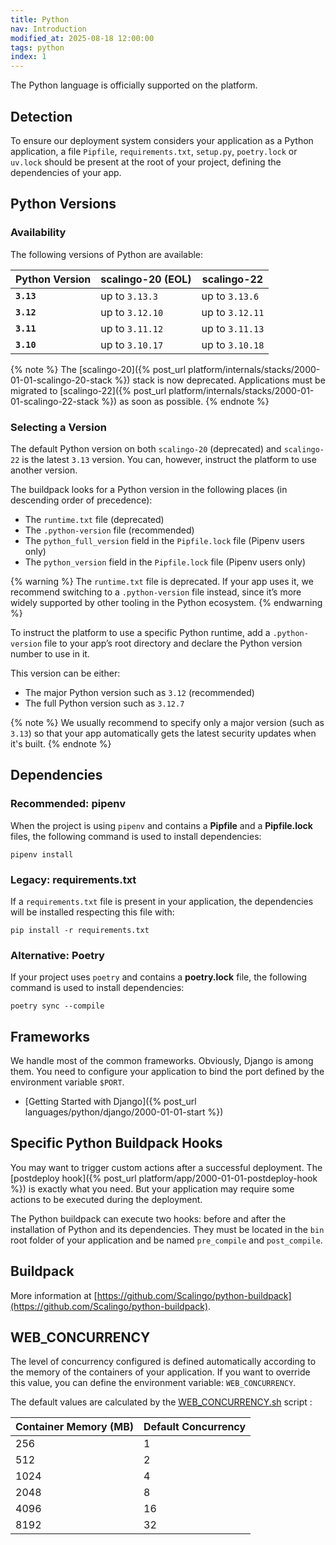 ```yaml
---
title: Python
nav: Introduction
modified_at: 2025-08-18 12:00:00
tags: python
index: 1
---
```


The Python language is officially supported on the platform.

## Detection

To ensure our deployment system considers your application as a Python
application, a file `Pipfile`, `requirements.txt`, `setup.py`, `poetry.lock` or
`uv.lock` should be present at the root of your project, defining the
dependencies of your app.

## Python Versions

### Availability

The following versions of Python are available:

| Python Version | scalingo-20 (EOL) | scalingo-22     |
| -------------- | ----------------- | --------------- |
| **`3.13`**     | up to `3.13.3`    | up to `3.13.6`  |
| **`3.12`**     | up to `3.12.10`   | up to `3.12.11` |
| **`3.11`**     | up to `3.11.12`   | up to `3.11.13` |
| **`3.10`**     | up to `3.10.17`   | up to `3.10.18` |

{% note %}
The [scalingo-20]({% post_url platform/internals/stacks/2000-01-01-scalingo-20-stack %})
stack is now deprecated. Applications must be migrated to [scalingo-22]({% post_url platform/internals/stacks/2000-01-01-scalingo-22-stack %})
as soon as possible.
{% endnote %}

### Selecting a Version

The default Python version on both `scalingo-20` (deprecated) and `scalingo-22`
is the latest `3.13` version. You can, however, instruct the platform to use
another version.

The buildpack looks for a Python version in the following places (in descending
order of precedence):

- The `runtime.txt` file (deprecated)
- The `.python-version` file (recommended)
- The `python_full_version` field in the `Pipfile.lock` file (Pipenv users
  only)
- The `python_version` field in the `Pipfile.lock` file (Pipenv users only)

{% warning %}
The `runtime.txt` file is deprecated. If your app uses it, we recommend
switching to a `.python-version` file instead, since it’s more widely supported
by other tooling in the Python ecosystem.
{% endwarning %}

To instruct the platform to use a specific Python runtime, add a
`.python-version` file to your app’s root directory and declare the Python
version number to use in it.

This version can be either:

- The major Python version such as `3.12` (recommended)
- The full Python version such as `3.12.7`

{% note %}
We usually recommend to specify only a major version (such as `3.13`) so that
your app automatically gets the latest security updates when it's built.
{% endnote %}


## Dependencies

### Recommended: pipenv

When the project is using `pipenv` and contains a **Pipfile** and a
**Pipfile.lock** files, the following command is used to install dependencies:

```
pipenv install
```

### Legacy: requirements.txt

If a `requirements.txt` file is present in your application, the dependencies
will be installed respecting this file with:

```
pip install -r requirements.txt
```

### Alternative: Poetry

If your project uses `poetry` and contains a **poetry.lock** file, the following command is used to install dependencies:

```
poetry sync --compile
```

## Frameworks

We handle most of the common frameworks. Obviously, Django is among them. You need to
configure your application to bind the port defined by the environment variable `$PORT`.

* [Getting Started with Django]({% post_url languages/python/django/2000-01-01-start %})

## Specific Python Buildpack Hooks

You may want to trigger custom actions after a successful deployment. The [postdeploy hook]({%
post_url platform/app/2000-01-01-postdeploy-hook %}) is exactly what you need. But your
application may require some actions to be executed during the deployment.

The Python buildpack can execute two hooks: before and after the installation of Python and its
dependencies. They must be located in the `bin` root folder of your application and be named
`pre_compile` and `post_compile`.

## Buildpack

More information at
[https://github.com/Scalingo/python-buildpack](https://github.com/Scalingo/python-buildpack).

## WEB_CONCURRENCY

The level of concurrency configured is defined automatically according to the memory of the containers of your application. If you want to override this value, you can define the environment variable: `WEB_CONCURRENCY`.

The default values are calculated by the [WEB_CONCURRENCY.sh](https://github.com/Scalingo/python-buildpack/blob/master/vendor/WEB_CONCURRENCY.sh) script :

| Container Memory (MB) | Default Concurrency |
|-----------------------|---------------------|
| 256                   | 1                   |
| 512                   | 2                   |
| 1024                  | 4                   |
| 2048                  | 8                   |
| 4096                  | 16                  |
| 8192                  | 32                  |
